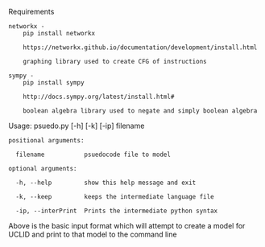 Requirements

    networkx -
        pip install networkx

        https://networkx.github.io/documentation/development/install.html

        graphing library used to create CFG of instructions

    sympy - 
        pip install sympy

        http://docs.sympy.org/latest/install.html#

        boolean algebra library used to negate and simply boolean algebra


Usage: 
     psuedo.py [-h] [-k] [-ip] filename

    positional arguments:

      filename           psuedocode file to model

    optional arguments:

      -h, --help         show this help message and exit
  
      -k, --keep         keeps the intermediate language file
  
      -ip, --interPrint  Prints the intermediate python syntax
  

Above is the basic input format which will attempt to create a model for UCLID and print to that model to the command line
